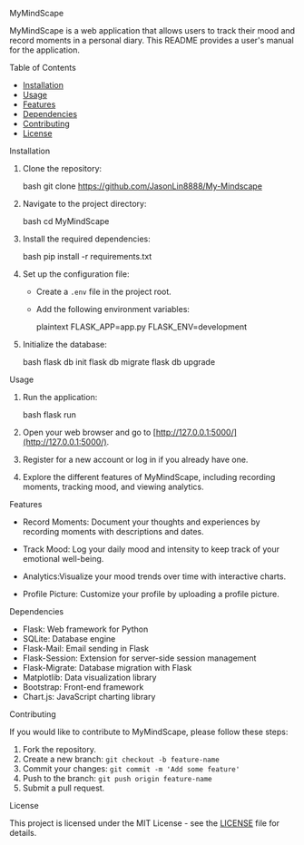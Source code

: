 MyMindScape

MyMindScape is a web application that allows users to track their mood and record moments in a personal diary. This README provides a user's manual for the application.

Table of Contents

- [Installation](#installation)
- [Usage](#usage)
- [Features](#features)
- [Dependencies](#dependencies)
- [Contributing](#contributing)
- [License](#license)

Installation

1. Clone the repository:

   bash
   git clone https://github.com/JasonLin8888/My-Mindscape
   

2. Navigate to the project directory:

   bash
   cd MyMindScape
   

3. Install the required dependencies:

   bash
   pip install -r requirements.txt
 

4. Set up the configuration file:

   - Create a `.env` file in the project root.
   - Add the following environment variables:

     plaintext
     FLASK_APP=app.py
     FLASK_ENV=development
     

5. Initialize the database:

   bash
   flask db init
   flask db migrate
   flask db upgrade
   

Usage

1. Run the application:

   bash
   flask run
   

2. Open your web browser and go to [http://127.0.0.1:5000/](http://127.0.0.1:5000/).

3. Register for a new account or log in if you already have one.

4. Explore the different features of MyMindScape, including recording moments, tracking mood, and viewing analytics.

Features

- Record Moments: Document your thoughts and experiences by recording moments with descriptions and dates.

- Track Mood: Log your daily mood and intensity to keep track of your emotional well-being.

- Analytics:Visualize your mood trends over time with interactive charts.

- Profile Picture: Customize your profile by uploading a profile picture.

Dependencies

- Flask: Web framework for Python
- SQLite: Database engine
- Flask-Mail: Email sending in Flask
- Flask-Session: Extension for server-side session management
- Flask-Migrate: Database migration with Flask
- Matplotlib: Data visualization library
- Bootstrap: Front-end framework
- Chart.js: JavaScript charting library

Contributing

If you would like to contribute to MyMindScape, please follow these steps:

1. Fork the repository.
2. Create a new branch: `git checkout -b feature-name`
3. Commit your changes: `git commit -m 'Add some feature'`
4. Push to the branch: `git push origin feature-name`
5. Submit a pull request.

License

This project is licensed under the MIT License - see the [LICENSE](LICENSE) file for details.


